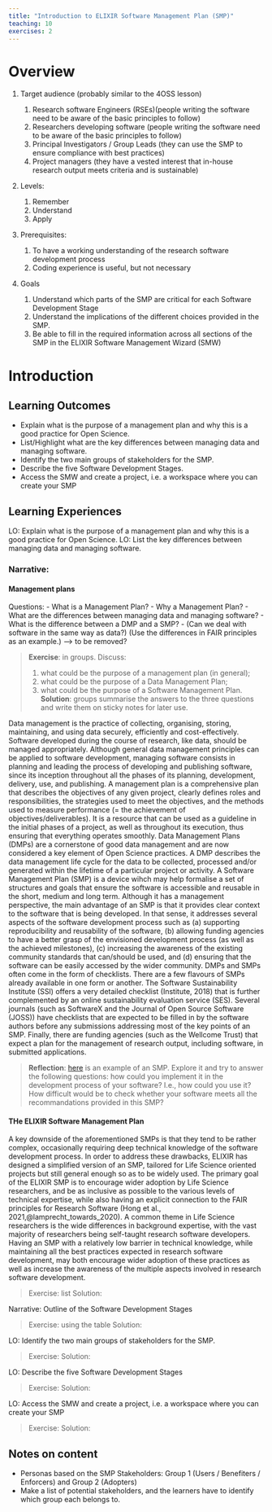 ```yaml
---
title: "Introduction to ELIXIR Software Management Plan (SMP)"
teaching: 10
exercises: 2
---
```


# Overview

1. Target audience (probably similar to the 4OSS lesson)
    1. Research software Engineers (RSEs)(people writing the software need to be aware of the basic principles to follow)
    2. Researchers developing software (people writing the software need to be aware of the basic principles to follow)
    3. Principal Investigators / Group Leads (they can use the SMP to ensure compliance with best practices)
    4. Project managers (they have a vested interest that in-house research output meets criteria and is sustainable)
2. Levels:
    1. Remember
    2. Understand
    3. Apply

3. Prerequisites:
    1. To have a working understanding of the research software development process
    2. Coding experience is useful, but not necessary

3. Goals
    1. Understand which parts of the SMP are critical for each Software Development Stage
    2. Understand the implications of the different choices provided in the SMP.
    3. Be able to fill in the required information across all sections of the SMP in the ELIXIR Software Management Wizard (SMW)

# Introduction
## Learning Outcomes
- Explain what is the purpose of a management plan and why this is a good practice for Open Science.
- List/Highlight what are the key differences between managing data and managing software.
- Identify the two main groups of stakeholders for the SMP.
- Describe the five Software Development Stages.
- Access the SMW and create a project, i.e. a workspace where you can create your SMP 

## Learning Experiences
LO: Explain what is the purpose of a management plan and why this is a good practice for Open Science.
LO: List the key differences between managing data and managing software.
### Narrative:     
#### Management plans
Questions: 
    - What is a Management Plan? 
    - Why a Management Plan? 
    - What are the differences between managing data and managing software?
    - What is the difference between a DMP and a SMP?
    - (Can we deal with software in the same way as data?) (Use the differences in FAIR principles as an example.) --> to be removed?

> **Exercise**: in groups. Discuss: 
> 1) what could be the purpose of a management plan (in general);   
> 2) what could be the purpose of a Data Management Plan;   
> 3) what could be the purpose of a Software Management Plan.  
> **Solution**: groups summarise the answers to the three questions and write them on sticky notes for later use.

Data management is the practice of collecting, organising, storing, maintaining, and using data securely, efficiently and cost-effectively. Software developed during the course of research, like data, should be managed appropriately. Although general data management principles can be applied to software development, managing software consists in planning and leading the process of developing and publishing software, since its inception throughout all the phases of its planning, development, delivery, use, and publishing. A management plan is a comprehensive plan that describes the objectives of any given project, clearly defines roles and responsibilities, the strategies used to meet the objectives, and the methods used to measure performance (= the achievement of objectives/deliverables). It is a resource that can be used as a guideline in the initial phases of a project, as well as throughout its execution, thus ensuring that everything operates smoothly.
Data Management Plans (DMPs) are a cornerstone of good data management and are now considered a key element of Open Science practices. A DMP describes the data management life cycle for the data to be collected, processed and/or generated within the lifetime of a particular project or activity. A Software Management Plan (SMP) is a device wihch may help formalise a set of structures and goals that ensure the software is accessible and reusable in the short, medium and long term. Although it has a management perspective, the main advantage of an SMP is that it provides clear context to the software that is being developed. In that sense, it addresses several aspects of the software development process such as (a) supporting reproducibility and reusability of the software, (b) allowing funding agencies to have a better grasp of the envisioned development process (as well as the achieved milestones), (c) increasing the awareness of the existing community standards that can/should be used, and (d) ensuring that the software can be easily accessed by the wider community. DMPs and SMPs often come in the form of checklists. 
There are a few flavours of SMPs already available in one form or another. The Software Sustainability Institute (SSI) offers a very detailed checklist (Institute, 2018) that is further complemented by an online sustainability evaluation service (SES). Several journals (such as SoftwareX and the Journal of Open Source Software (JOSS)) have checklists that are expected to be filled in by the software authors before any submissions addressing most of the key points of an SMP. Finally, there are funding agencies (such as the Wellcome Trust) that expect a plan for the management of research output, including software, in submitted applications.

> **Reflection**: [here](https://www.software.ac.uk/resources/guides/software-management-plans) is an example of an SMP. Explore it and try to answer the following questions: how could you implement it in the development process of your software? I.e., how could you use it? How difficult would be to check whether your software meets all the recommandations provided in this SMP?

#### THe ELIXIR Software Management Plan
A key downside of the aforementioned SMPs is that they tend to be rather complex, occasionally requiring deep technical knowledge of the software development process. In order to address these drawbacks, ELIXIR has designed a simplified version of an SMP, tailored for Life Science oriented projects but still general enough so as to be widely used. The primary goal of the ELIXIR SMP is to encourage wider adoption by Life Science researchers, and be as inclusive as possible to the various levels of technical expertise, while also having an explicit connection to the FAIR principles for Research Software (Hong et al., 2021,@lamprecht_towards_2020). A common theme in Life Science researchers is the wide differences in background expertise, with the vast majority of researchers being self-taught research software developers. Having an SMP with a relatively low barrier in technical knowledge, while maintaining all the best practices expected in research software development, may both encourage wider adoption of these practices as well as increase the awareness of the multiple aspects involved in research software development.


> Exercise: list 
> Solution:
> 

Narrative: Outline of the Software Development Stages
> Exercise: using the table 
> Solution: 
> 
LO: Identify the two main groups of stakeholders for the SMP.
> Exercise:
> Solution:
> 
LO: Describe the five Software Development Stages
> Exercise:
> Solution:
> 
LO: Access the SMW and create a project, i.e. a workspace where you can create your SMP 
> Exercise:
> Solution:
> 

## Notes on content

- Personas based on the SMP Stakeholders: Group 1 (Users / Benefiters / Enforcers) and Group 2 (Adopters)
- Make a list of potential stakeholders, and the learners have to identify which group each belongs to.

